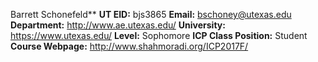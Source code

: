 Barrett Schonefeld**
**UT EID:** bjs3865
**Email:** bschoney@utexas.edu
**Department:** http://www.ae.utexas.edu/
**University:** https://www.utexas.edu/
**Level:** Sophomore
**ICP Class Position:** Student
**Course Webpage:** http://www.shahmoradi.org/ICP2017F/
